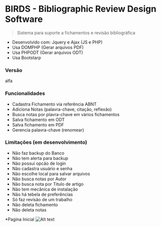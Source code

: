 BIRDS - Bibliographic Review Design Software
=========================

> Sistema para suporte a fichamentos e revisão bibliográfica

* Desenvolvido com: Jquery e Ajax (JS e PHP)
* Usa DOMPHP (Gerar arquivos PDF)
* Usa PHPODT (Gerar arquivos ODT)
* Usa Bootstarp

### Versão
alfa

### Funcionalidades

* Cadastra Fichamento via referência ABNT
* Adiciona Notas (palavra-chave, citação, reflexão)
* Busca notas por plavra-chave em vários fichamentos
* Salva fichamento em ODT
* Salva fichamento em PDF
* Gerencia palavra-chave (renomear)

### Limitações (em desenvolvimento)

* Não faz backup do Banco
* Não tem alerta para backup
* Não possui opcão de login
* Não cadastra usuário e senha
* Não escolhe local para salvar arquivos
* Não busca notas por Autor
* Não busca nota por Titulo de artigo
* Não tem mecânica de instalação
* Não há tebela de preferências
* Só faz revisão de um trabalho
* Não deleta fichamento
* Não deleta notas


*Pagina Inicial
![Alt text]("tela.png")